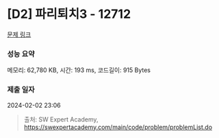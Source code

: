 # [D2] 파리퇴치3 - 12712 

[문제 링크](https://swexpertacademy.com/main/code/problem/problemDetail.do?contestProbId=AXuARWAqDkQDFARa) 

### 성능 요약

메모리: 62,780 KB, 시간: 193 ms, 코드길이: 915 Bytes

### 제출 일자

2024-02-02 23:06



> 출처: SW Expert Academy, https://swexpertacademy.com/main/code/problem/problemList.do